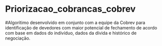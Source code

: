 # Priorizacao_cobrancas_cobrev

#Algorítimo desenvolvido em conjunto com a equipe da Cobrev para identificação de devedores com maior potencial de fechamento de acordo com base em dados do indivíduo, dados da dívida e histórico de negociação.